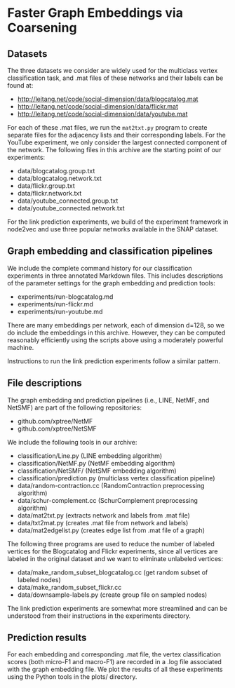 # Faster Graph Embeddings via Coarsening

## Datasets
The three datasets we consider are widely used for the multiclass vertex
classification task, and .mat files of these networks and their labels can be
found at:
  - http://leitang.net/code/social-dimension/data/blogcatalog.mat
  - http://leitang.net/code/social-dimension/data/flickr.mat
  - http://leitang.net/code/social-dimension/data/youtube.mat

For each of these .mat files, we run the `mat2txt.py` program to create separate
files for the adjacency lists and their corresponding labels. For the YouTube
experiment, we only consider the largest connected component of the network. The
following files in this archive are the starting point of our experiments:
  - data/blogcatalog.group.txt
  - data/blogcatalog.network.txt
  - data/flickr.group.txt
  - data/flickr.network.txt
  - data/youtube_connected.group.txt
  - data/youtube_connected.network.txt

For the link prediction experiments, we build of the experiment framework in
node2vec and use three popular networks available in the SNAP dataset.

## Graph embedding and classification pipelines
We include the complete command history for our classification experiments in
three annotated Markdown files. This includes descriptions of the parameter
settings for the graph embedding and prediction tools:
  - experiments/run-blogcatalog.md
  - experiments/run-flickr.md
  - experiments/run-youtube.md

There are many embeddings per network, each of dimension d=128, so we do include
the embeddings in this archive. However, they can be computed reasonably
efficiently using the scripts above using a moderately powerful machine.

Instructions to run the link prediction experiments follow a similar pattern.

## File descriptions
The graph embedding and prediction pipelines (i.e., LINE, NetMF, and NetSMF) are
part of the following repositories:
  - github.com/xptree/NetMF
  - github.com/xptree/NetSMF

We include the following tools in our archive:
  - classification/Line.py        (LINE embedding algorithm)
  - classification/NetMF.py       (NetMF embedding algorithm)
  - classification/NetSMF/        (NetSMF embedding algorithm)
  - classification/prediction.py  (multiclass vertex classification pipeline)
  - data/random-contraction.cc    (RandomContraction preprocessing algorithm)
  - data/schur-complement.cc      (SchurComplement preprocessing algorithm)
  - data/mat2txt.py               (extracts network and labels from .mat file)
  - data/txt2mat.py               (creates .mat file from network and labels)
  - data/mat2edgelist.py          (creates edge list from .mat file of a graph)

The following three programs are used to reduce the number of labeled vertices
for the Blogcatalog and Flickr experiments, since all vertices are labeled in
the original dataset and we want to eliminate unlabeled vertices:
  - data/make_random_subset_blogcatalog.cc  (get random subset of labeled nodes)
  - data/make_random_subset_flickr.cc
  - data/downsample-labels.py               (create group file on sampled nodes)

The link prediction experiments are somewhat more streamlined and can be
understood from their instructions in the experiments directory.

## Prediction results
For each embedding and corresponding .mat file, the vertex classification
scores (both micro-F1 and macro-F1) are recorded in a .log file associated with
the graph embedding file. We plot the results of all these experiments using
the Python tools in the plots/ directory.
